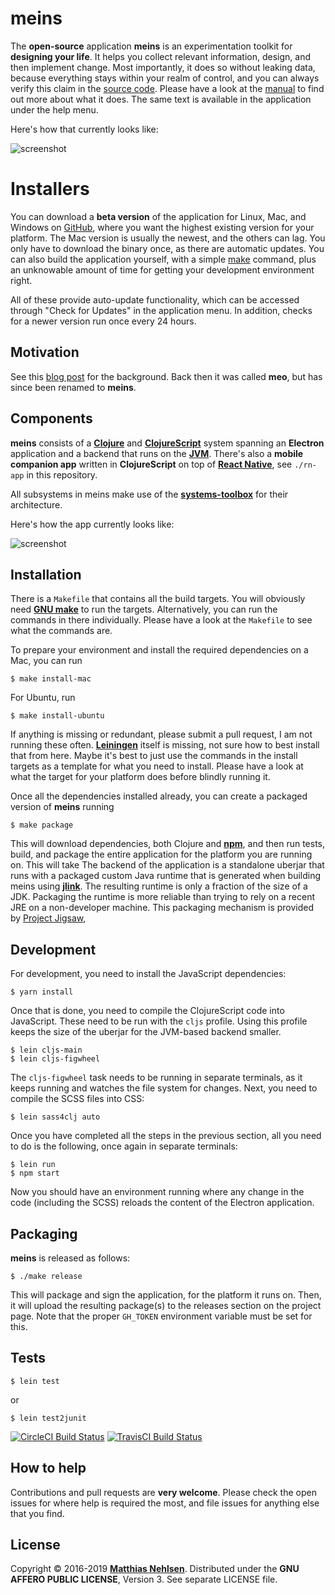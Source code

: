 # meins

The **open-source** application **meins** is an experimentation toolkit for **designing your life**. It helps you collect relevant information,  design, and then implement change. Most importantly, it does so without leaking data, because everything stays within your realm of control, and you can always verify this claim in the [source code](https://github.com/matthiasn/meins/tree/master/src). Please have a look at the [manual](https://github.com/matthiasn/meins/blob/master/doc/manual.md) to find out more about what it does. The same text is available in the application under the help menu. 

Here's how that currently looks like:

![screenshot](http://matthiasnehlsen.com/images/2018-03-08-meo-charts.png)


# Installers

You can download a **beta version** of the application for Linux, Mac, and Windows on [GitHub](https://github.com/matthiasn/meins/releases), where you want the highest existing version for your platform. The Mac version is usually the newest, and the others can lag. You only have to download the binary once, as there are automatic updates. You can also build the application yourself, with a simple [make](https://www.gnu.org/software/make) command, plus an unknowable amount of time for getting your development environment right.

All of these provide auto-update functionality, which can be accessed through "Check for Updates" in the application menu. In addition, checks for a newer version run once every 24 hours.


## Motivation

See this [blog post](http://matthiasnehlsen.com/blog/2018/03/15/introducing-meo/) for the background. Back then it was called **meo**, but has since been renamed to **meins**.


## Components

**meins** consists of a **[Clojure](https://clojure.org/)** and **[ClojureScript](https://github.com/clojure/clojurescript)** system spanning an **Electron** application and a backend that runs on the **[JVM](https://en.wikipedia.org/wiki/Java_virtual_machine)**. There's also a **mobile companion app** written in **ClojureScript** on top of **[React Native](https://facebook.github.io/react-native/)**, see `./rn-app` in this repository. 

All subsystems in meins make use of the **[systems-toolbox](https://github.com/matthiasn/systems-toolbox)** for their architecture.

Here's how the app currently looks like:

![screenshot](http://matthiasnehlsen.com/images/2018-03-08-mobile.png)


## Installation

There is a `Makefile` that contains all the build targets. You will obviously need **[GNU make](https://www.gnu.org/software/make/)** to run the targets. Alternatively, you can run the commands in there individually. Please have a look at the `Makefile` to see what the commands are.

To prepare your environment and install the required dependencies on a Mac, you can run

    $ make install-mac
    
For Ubuntu, run

    $ make install-ubuntu
    
If anything is missing or redundant, please submit a pull request, I am not running these often. **[Leiningen](https://leiningen.org/)** itself is missing, not sure how to best install that from here. Maybe it's best to just use the commands in the install targets as a template for what you need to install. Please have a look at what the target for your platform does before blindly running it.

Once all the dependencies installed already, you can create a packaged version of **meins** running

    $ make package 

This will download dependencies, both Clojure and **[npm](https://www.npmjs.com/)**, and then run tests, build, and package the entire application for the platform you are running on. This will take The backend of the application is a standalone uberjar that runs with a packaged custom Java runtime that is generated when building meins using **[jlink](https://openjdk.java.net/jeps/282)**. The resulting runtime is only a fraction of the size of a JDK. Packaging the runtime is more reliable than trying to rely on a recent JRE on a non-developer machine. This packaging mechanism is provided by [Project Jigsaw](https://openjdk.java.net/projects/jigsaw/quick-start),

## Development

For development, you need to install the JavaScript dependencies:

    $ yarn install
 
Once that is done, you need to compile the ClojureScript code into JavaScript. These need to be run with the `cljs` profile. Using this profile keeps the size of the uberjar for the JVM-based backend smaller.

    $ lein cljs-main
    $ lein cljs-figwheel

The `cljs-figwheel` task needs to be running in separate terminals, as it keeps running and watches the file system for changes. Next, you need to compile the SCSS files into CSS:

    $ lein sass4clj auto

Once you have completed all the steps in the previous section, all you need to do is the following, once again in separate terminals:

    $ lein run
    $ npm start

Now you should have an environment running where any change in the code (including the SCSS) reloads the content of the Electron application.

## Packaging

**meins** is released as follows:

    $ ./make release

This will package and sign the application, for the platform it runs on. Then, it will upload the resulting package(s) to the releases section on the project page. Note that the proper `GH_TOKEN` environment variable must be set for this.


## Tests

    $ lein test

or

    $ lein test2junit


[![CircleCI Build Status](https://circleci.com/gh/matthiasn/meins.svg?&style=shield)](https://circleci.com/gh/matthiasn/meo)
[![TravisCI Build Status](https://travis-ci.org/matthiasn/meins.svg?branch=master)](https://travis-ci.org/matthiasn/meo)


## How to help

Contributions and pull requests are **very welcome**. Please check the open issues for where help is required the most, and file issues for anything else that you find.


## License

Copyright © 2016-2019 **[Matthias Nehlsen](http://www.matthiasnehlsen.com)**. Distributed under the **GNU AFFERO PUBLIC LICENSE**, Version 3. See separate LICENSE file.
